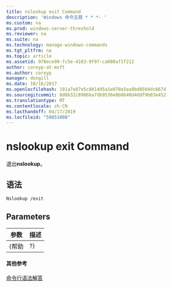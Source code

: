 ```yaml
---
title: nslookup exit Command
description: 'Windows 命令主题 * * *- '
ms.custom: na
ms.prod: windows-server-threshold
ms.reviewer: na
ms.suite: na
ms.technology: manage-windows-commands
ms.tgt_pltfrm: na
ms.topic: article
ms.assetid: 970ece99-fc5e-4103-9f97-ca080af1f212
author: coreyp-at-msft
ms.author: coreyp
manager: dongill
ms.date: 10/16/2017
ms.openlocfilehash: 191a7e87e5c881495a1e070a5ea9bd8504dc6674
ms.sourcegitcommit: 0d0b32c8986ba7db9536e0b8648d4ddf9b03e452
ms.translationtype: MT
ms.contentlocale: zh-CN
ms.lasthandoff: 04/17/2019
ms.locfileid: "59851008"
---
```

# <a name="nslookup-exit-command"></a>nslookup exit Command



退出**nslookup**。

## <a name="syntax"></a>语法

```
Nslookup /exit
```

## <a name="parameters"></a>Parameters

|参数|描述|
|---------|-----------|
|{帮助 | ?}|显示的短摘要**nslookup**子命令。|

#### <a name="additional-references"></a>其他参考

[命令行语法解答](command-line-syntax-key.md)